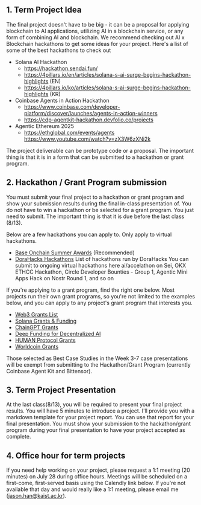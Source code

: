 ## 1. Term Project Idea
The final project doesn't have to be big - it can be a proposal for applying blockchain to AI applications, utilizing AI in a blockchain service, or any form of combining AI and blockchain. We recommend checking out AI x Blockchain hackathons to get some ideas for your project. Here's a list of some of the best hackathons to check out

* Solana AI Hackathon
    * https://hackathon.sendai.fun/ 
    * https://4pillars.io/en/articles/solana-s-ai-surge-begins-hackathon-highlights  (EN)
    * https://4pillars.io/ko/articles/solana-s-ai-surge-begins-hackathon-highlights  (KR)
* Coinbase Agents in Action Hackathon
    *  https://www.coinbase.com/developer-platform/discover/launches/agents-in-action-winners 
    * https://cdp-agentkit-hackathon.devfolio.co/projects 
* Agentic Ethereum 2025
    * https://ethglobal.com/events/agents 
https://www.youtube.com/watch?v=zX3W6zXNi2k 

The project deliverable can be prototype code or a proposal. The important thing is that it is in a form that can be submitted to a hackathon or grant program.


## 2. Hackathon / Grant Program submission
You must submit your final project to a hackathon or grant program and show your submission results during the final in-class presentation of. You do not have to win a hackathon or be selected for a grant program. You just need to submit. The important thing is that it is due before the last class (8/13).


Below are a few hackathons you can apply to. Only apply to virtual hackathons.

* [Base Onchain Summer Awards](https://onchain-summer-awards.devfolio.co/) (Recommended)
* [DoraHacks Hackathons](https://dorahacks.io/hackathon)
List of hackathons run by DoraHacks
You can submit to ongoing virtual hackathons here
ai/accelathon on Sei, OKX ETHCC Hackathon, Circle Developer Bounties - Group 1, Agentic Mini Apps Hack on Nostr Round 1, and so on
 
If you're applying to a grant program, find the right one below. Most projects run their own grant programs, so you're not limited to the examples below, and you can apply to any project's grant program that interests you.

* [Web3 Grants List](https://docs.google.com/spreadsheets/d/1c8koZCI-GLnD8MG-eFcXPOBCNu1v8-aXIfwAAvc7AMc/edit?gid=0#gid=0) 
* [Solana Grants & Funding](https://solana.org/grants-funding)
* [ChainGPT Grants](https://www.chaingpt.org/web3-ai-grant)
* [Deep Funding for Decentralized AI](https://deepfunding.ai/)
* [HUMAN Protocol Grants](https://www.humanprotocol.org/grants-program)
* [Worldcoin Grants](https://world.org/ko-kr/grants)

Those selected as Best Case Studies in the Week 3-7 case presentations will be exempt from submitting to the Hackathon/Grant Program (currently Coinbase Agent Kit and Bittensor).

## 3. Term Project Presentation
At the last class(8/13), you will be required to present your final project results. You will have 5 minutes to introduce a project. I'll provide you with a markdown template for your project report. You can use that report for your final presentation. You must show your submission to the hackathon/grant program during your final presentation to have your project accepted as complete.


## 4. Office hour for term projects
If you need help working on your project, please request a 1:1 meeting (20 minutes) on July 28 during office hours. Meetings will be scheduled on a first-come, first-served basis using the Calendly link below. If you're not available that day and would really like a 1:1 meeting, please email me (jason.han@kaist.ac.kr).